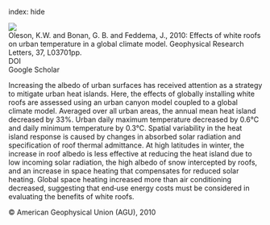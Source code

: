 index: hide

<div class="Citation">
    <div class="Citation-thumb CitationThumb-linked"  data-href="https://doi.org/10.1029/2009gl042194">
      <img src="https://static.claimspace.cloud/climate-study-static/refs/thumbs/7/Oleson_et_al_2010-thumb.png" />
    </div>

  <div class="Citation-body">
    <div class="Citation-text">Oleson, K.W. and Bonan, G. B. and Feddema, J., 2010: Effects of white roofs on urban temperature in a global climate model. <span class="Article-journal">Geophysical Research Letters, </span><span class="Article-volume">37, </span>L03701pp.</div>
    <div class="Citation-links">
      <div class="CitationLink" data-href="https://doi.org/10.1029/2009gl042194">
        <div class="CitationLink-icon CitationLink-Doi"></div>
        <div class="CitationLink-text">DOI</div>
      </div>
      <div class="CitationLink" data-href="https://scholar.google.com/scholar?q=10.1029/2009gl042194">
        <div class="CitationLink-icon CitationLink-Scholar"></div>
        <div class="CitationLink-text">Google Scholar</div>
      </div>
    </div>
  </div>
</div>

Increasing the albedo of urban surfaces has received attention as a strategy to mitigate urban heat islands. Here, the effects of globally installing white roofs are assessed using an urban canyon model coupled to a global climate model. Averaged over all urban areas, the annual mean heat island decreased by 33%. Urban daily maximum temperature decreased by 0.6°C and daily minimum temperature by 0.3°C. Spatial variability in the heat island response is caused by changes in absorbed solar radiation and specification of roof thermal admittance. At high latitudes in winter, the increase in roof albedo is less effective at reducing the heat island due to low incoming solar radiation, the high albedo of snow intercepted by roofs, and an increase in space heating that compensates for reduced solar heating. Global space heating increased more than air conditioning decreased, suggesting that end‐use energy costs must be considered in evaluating the benefits of white roofs.

<div class="Citation-copy">
&copy; American Geophysical Union (AGU), 2010
</div>